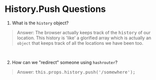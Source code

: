 # **History.Push Questions**

1. What is the `history` object?
>Answer: The browser actually keeps track of the <kbd>history</kbd> of our location. This history is 'like' a glorified array which is actually an `object` that keeps track of all the locations we have been too. 

&nbsp;

2. How can we "redirect" someone using `hashrouter`?
>Answer: <kbd>this.props.history.push('/somewhere');</kbd>